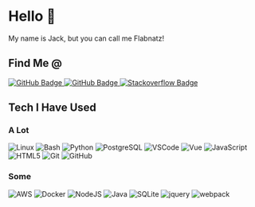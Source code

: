 # Hello 👋

My name is Jack, but you can call me Flabnatz!

## Find Me @

<a href="https://github.com/flabnatz?tab=profile">
    <img src="https://img.shields.io/badge/GITHUB-121011.svg?&style=for-the-badge&logo=github&logoColor=white" alt="GitHub Badge" />
</a>
<a href="https://www.linkedin.com/in/jack-olsen-192b90b3/">
    <img src="https://img.shields.io/badge/LinkedIn-blue?tab=followers?logo=github&style=for-the-badge" alt="GitHub Badge" />
</a>
<a href="https://stackoverflow.com/users/17500051/jack-olsen?tab=profile">
    <img src="https://img.shields.io/badge/stackoverflow-f48226.svg?style=for-the-badge&logo=stackoverflow&logoColor=white" alt="Stackoverflow Badge" />
</a>


## Tech I Have Used

### A Lot

![Linux](https://img.shields.io/badge/LINUX-FCC624?style=for-the-badge&logo=linux&logoColor=black)
![Bash](https://img.shields.io/badge/Bash-666666.svg?&style=for-the-badge&logo=PowerShell&logoColor=white)
![Python](https://img.shields.io/badge/PYTHON-3776AB.svg?&style=for-the-badge&logo=python&logoColor=white)
![PostgreSQL](https://img.shields.io/badge/POSTGRES-316192.svg?&style=for-the-badge&logo=postgresql&logoColor=white)
![VSCode](https://img.shields.io/badge/vscode-007ACC.svg?style=for-the-badge&logo=visualstudiocode&logoColor=white)
![Vue](https://img.shields.io/badge/vue-61DAFB.svg?style=for-the-badge&logo=vue&logoColor=black)
![JavaScript](https://img.shields.io/badge/JAVASCRIPT-F7DF1E.svg?&style=for-the-badge&logo=javascript&logoColor=323330)
![HTML5](https://img.shields.io/badge/HTML5-E34F26.svg?&style=for-the-badge&logo=html5&logoColor=white)
![Git](https://img.shields.io/badge/GIT-%23F05033.svg?&style=for-the-badge&logo=git&logoColor=white)
![GitHub](https://img.shields.io/badge/GITHUB-121011.svg?&style=for-the-badge&logo=github&logoColor=white)


### Some
![AWS](https://img.shields.io/badge/AMAZON%20AWS-232F3E.svg?&style=for-the-badge&logo=amazon-aws&logoColor=white)
![Docker](https://img.shields.io/badge/DOCKER-2496ED.svg?&style=for-the-badge&logo=docker&logoColor=white)
![NodeJS](https://img.shields.io/badge/NODEJS-339933.svg?&style=for-the-badge&logo=node.js&logoColor=white)
![Java](https://img.shields.io/badge/JAVA-007396.svg?&style=for-the-badge&logo=java&logoColor=white)
![SQLite](https://img.shields.io/badge/SQLITE-003B57.svg?&style=for-the-badge&logo=sqlite&logoColor=white)
![jquery](https://img.shields.io/badge/jquery-0769AD.svg?style=for-the-badge&logo=jquery&logoColor=white)
![webpack](https://img.shields.io/badge/webpack-8DD6F9.svg?style=for-the-badge&logo=webpack&logoColor=black)
